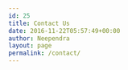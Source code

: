 ```yaml
---
id: 25
title: Contact Us
date: 2016-11-22T05:57:49+00:00
author: Neependra
layout: page
permalink: /contact/
---
```


<div class="container-fluid">

<div class="typeform-widget" data-url="https://cloudyuga.typeform.com/to/pUY7fb" style=" height: 700px;" > </div> <script> (function() { var qs,js,q,s,d=document, gi=d.getElementById, ce=d.createElement, gt=d.getElementsByTagName, id="typef_orm", b="https://embed.typeform.com/"; if(!gi.call(d,id)) { js=ce.call(d,"script"); js.id=id; js.src=b+"embed.js"; q=gt.call(d,"script")[0]; q.parentNode.insertBefore(js,q) } })() </script> <div style="font-family: Sans-Serif;font-size: 12px;color: #999;opacity: 0.5; padding-top: 5px;" > <!-- powered by <a href="https://www.typeform.com/examples/forms/contact-form-template/?utm_campaign=pUY7fb&amp;utm_source=typeform.com-9120185-Basic&amp;utm_medium=typeform&amp;utm_content=typeform-embedded-contactform&amp;utm_term=EN" style="color: #999" target="_blank">Typeform</a> </div>
 -->
</div>

